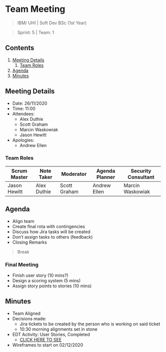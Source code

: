 # Team Meeting

> IBM/ UHI | Soft Dev BSc (1st Year)

> Sprint: 5 | Team: 1

## Contents

1. [Meeting Details](#meeting-details)
    1. [Team Roles](#team-roles)
1. [Agenda](#agenda)
1. [Minutes](#minutes)

## Meeting Details

* Date: 26/11/2020
* Time: 11:00
* Attendees:
    * Alex Duthie
    * Scott Graham
    * Marcin Waskowiak
    * Jason Hewitt
* Apologies:
    * Andrew Ellen
    
### Team Roles

| Scrum Master  | Note Taker  | Moderator    | Agenda Planner | Security Consultant |
|---------------|-------------|--------------|----------------|---------------------|
| Jason Hewitt  | Alex Duthie | Scott Graham | Andrew Ellen   | Marcin Waskowiak    |

## Agenda

* Align team
* Create final rota with contingencies
* Discuss how Jira tasks will be created
* Don’t assign tasks to others (feedback)
* Closing Remarks

> Break

### Final Meeting

* Finish user story (10 mins?)
* Design a scoring system (5 mins)
* Assign story points to stories (10 mins)

## Minutes

* Team Aligned
* Decisions made:
    * Jira tickets to be created by the person who is working on said ticket
    * 10:30 morning alignments set in stone
* EDT Activity: User Stories, Completed
    * [CLICK HERE TO SEE](../../edt-files/week1)
* Wireframes to start on 02/12/2020